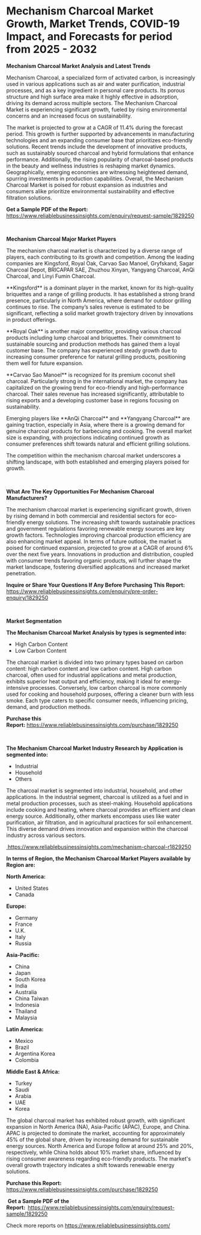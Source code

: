 <p><h1>Mechanism Charcoal Market Growth, Market Trends, COVID-19 Impact, and Forecasts for period from 2025 - 2032</h1></p><p><strong>Mechanism Charcoal Market Analysis and Latest Trends</strong></p>
<p><p>Mechanism Charcoal, a specialized form of activated carbon, is increasingly used in various applications such as air and water purification, industrial processes, and as a key ingredient in personal care products. Its porous structure and high surface area make it highly effective in adsorption, driving its demand across multiple sectors. The Mechanism Charcoal Market is experiencing significant growth, fueled by rising environmental concerns and an increased focus on sustainability.</p><p>The market is projected to grow at a CAGR of 11.4% during the forecast period. This growth is further supported by advancements in manufacturing technologies and an expanding consumer base that prioritizes eco-friendly solutions. Recent trends include the development of innovative products, such as sustainably sourced charcoal and hybrid formulations that enhance performance. Additionally, the rising popularity of charcoal-based products in the beauty and wellness industries is reshaping market dynamics. Geographically, emerging economies are witnessing heightened demand, spurring investments in production capabilities. Overall, the Mechanism Charcoal Market is poised for robust expansion as industries and consumers alike prioritize environmental sustainability and effective filtration solutions.</p></p>
<p><strong>Get a Sample PDF of the Report:&nbsp;</strong> <a href="https://www.reliablebusinessinsights.com/enquiry/request-sample/1829250?utm_campaign=3045&utm_medium=2&utm_source=Github&utm_content=ia&utm_term=01042025&utm_id=mechanism-charcoal">https://www.reliablebusinessinsights.com/enquiry/request-sample/1829250</a></p>
<p>&nbsp;</p>
<p><strong>Mechanism Charcoal Major Market Players</strong></p>
<p><p>The mechanism charcoal market is characterized by a diverse range of players, each contributing to its growth and competition. Among the leading companies are Kingsford, Royal Oak, Carvao Sao Manoel, Gryfskand, Sagar Charcoal Depot, BRICAPAR SAE, Zhuzhou Xinyan, Yangyang Charcoal, AnQi Charcoal, and Linyi Fumin Charcoal. </p><p>**Kingsford** is a dominant player in the market, known for its high-quality briquettes and a range of grilling products. It has established a strong brand presence, particularly in North America, where demand for outdoor grilling continues to rise. The company’s sales revenue is estimated to be significant, reflecting a solid market growth trajectory driven by innovations in product offerings.</p><p>**Royal Oak** is another major competitor, providing various charcoal products including lump charcoal and briquettes. Their commitment to sustainable sourcing and production methods has gained them a loyal customer base. The company has experienced steady growth due to increasing consumer preference for natural grilling products, positioning them well for future expansion.</p><p>**Carvao Sao Manoel** is recognized for its premium coconut shell charcoal. Particularly strong in the international market, the company has capitalized on the growing trend for eco-friendly and high-performance charcoal. Their sales revenue has increased significantly, attributable to rising exports and a developing customer base in regions focusing on sustainability.</p><p>Emerging players like **AnQi Charcoal** and **Yangyang Charcoal** are gaining traction, especially in Asia, where there is a growing demand for genuine charcoal products for barbecuing and cooking. The overall market size is expanding, with projections indicating continued growth as consumer preferences shift towards natural and efficient grilling solutions.</p><p>The competition within the mechanism charcoal market underscores a shifting landscape, with both established and emerging players poised for growth.</p></p>
<p>&nbsp;</p>
<p><strong>What Are The Key Opportunities For Mechanism Charcoal Manufacturers?</strong></p>
<p><p>The mechanism charcoal market is experiencing significant growth, driven by rising demand in both commercial and residential sectors for eco-friendly energy solutions. The increasing shift towards sustainable practices and government regulations favoring renewable energy sources are key growth factors. Technologies improving charcoal production efficiency are also enhancing market appeal. In terms of future outlook, the market is poised for continued expansion, projected to grow at a CAGR of around 6% over the next five years. Innovations in production and distribution, coupled with consumer trends favoring organic products, will further shape the market landscape, fostering diversified applications and increased market penetration.</p></p>
<p><strong>Inquire or Share Your Questions If Any Before Purchasing This Report:</strong> <a href="https://www.reliablebusinessinsights.com/enquiry/pre-order-enquiry/1829250?utm_campaign=3045&utm_medium=2&utm_source=Github&utm_content=ia&utm_term=01042025&utm_id=mechanism-charcoal">https://www.reliablebusinessinsights.com/enquiry/pre-order-enquiry/1829250</a></p>
<p>&nbsp;</p>
<p><strong>Market Segmentation</strong></p>
<p><strong>The Mechanism Charcoal Market Analysis by types is segmented into:</strong></p>
<p><ul><li>High Carbon Content</li><li>Low Carbon Content</li></ul></p>
<p><p>The charcoal market is divided into two primary types based on carbon content: high carbon content and low carbon content. High carbon charcoal, often used for industrial applications and metal production, exhibits superior heat output and efficiency, making it ideal for energy-intensive processes. Conversely, low carbon charcoal is more commonly used for cooking and household purposes, offering a cleaner burn with less smoke. Each type caters to specific consumer needs, influencing pricing, demand, and production methods.</p></p>
<p><strong>Purchase this Report:&nbsp;</strong><a href="https://www.reliablebusinessinsights.com/purchase/1829250?utm_campaign=3045&utm_medium=2&utm_source=Github&utm_content=ia&utm_term=01042025&utm_id=mechanism-charcoal">https://www.reliablebusinessinsights.com/purchase/1829250</a></p>
<p>&nbsp;</p>
<p><strong>The Mechanism Charcoal Market Industry Research by Application is segmented into:</strong></p>
<p><ul><li>Industrial</li><li>Household</li><li>Others</li></ul></p>
<p><p>The charcoal market is segmented into industrial, household, and other applications. In the industrial segment, charcoal is utilized as a fuel and in metal production processes, such as steel-making. Household applications include cooking and heating, where charcoal provides an efficient and clean energy source. Additionally, other markets encompass uses like water purification, air filtration, and in agricultural practices for soil enhancement. This diverse demand drives innovation and expansion within the charcoal industry across various sectors.</p></p>
<p><a href="https://www.reliablebusinessinsights.com/mechanism-charcoal-r1829250?utm_campaign=3045&utm_medium=2&utm_source=Github&utm_content=ia&utm_term=01042025&utm_id=mechanism-charcoal">&nbsp;https://www.reliablebusinessinsights.com/mechanism-charcoal-r1829250</a></p>
<p><strong>In terms of Region, the Mechanism Charcoal Market Players available by Region are:</strong></p>
<p>
    <p> <strong> North America: </strong>
        <ul>
            <li>United States</li>
            <li>Canada</li>
        </ul>
        </p> 
    <p> <strong> Europe: </strong>
        <ul>
            <li>Germany</li>
            <li>France</li>
            <li>U.K.</li>
            <li>Italy</li>
            <li>Russia</li>
        </ul>
        </p> 
    <p> <strong> Asia-Pacific: </strong>
        <ul>
            <li>China</li>
            <li>Japan</li>
            <li>South Korea</li>
            <li>India</li>
            <li>Australia</li>
            <li>China Taiwan</li>
            <li>Indonesia</li>
            <li>Thailand</li>
            <li>Malaysia</li>
        </ul>
        </p> 
    <p> <strong> Latin America: </strong>
        <ul>
            <li>Mexico</li>
            <li>Brazil</li>
            <li>Argentina Korea</li>
            <li>Colombia</li>
        </ul>
        </p> 
    <p> <strong> Middle East & Africa: </strong>
        <ul>
            <li>Turkey</li>
            <li>Saudi</li>
            <li>Arabia</li>
            <li>UAE</li>
            <li>Korea</li>
        </ul>
    </p>
    </p>
<p><p>The global charcoal market has exhibited robust growth, with significant expansion in North America (NA), Asia-Pacific (APAC), Europe, and China. APAC is projected to dominate the market, accounting for approximately 45% of the global share, driven by increasing demand for sustainable energy sources. North America and Europe follow at around 25% and 20%, respectively, while China holds about 10% market share, influenced by rising consumer awareness regarding eco-friendly products. The market's overall growth trajectory indicates a shift towards renewable energy solutions.</p></p>
<p><strong>Purchase this Report: </strong><a href="https://www.reliablebusinessinsights.com/purchase/1829250?utm_campaign=3045&utm_medium=2&utm_source=Github&utm_content=ia&utm_term=01042025&utm_id=mechanism-charcoal">https://www.reliablebusinessinsights.com/purchase/1829250</a></p>
<p>&nbsp;<strong>Get a Sample PDF of the Report:&nbsp;&nbsp;</strong><a href="https://www.reliablebusinessinsights.com/enquiry/request-sample/1829250?utm_campaign=3045&utm_medium=2&utm_source=Github&utm_content=ia&utm_term=01042025&utm_id=mechanism-charcoal">https://www.reliablebusinessinsights.com/enquiry/request-sample/1829250</a></p>
<p><strong></strong></p>
<p>Check more reports on <a href="https://www.reliablebusinessinsights.com/?utm_campaign=3045&utm_medium=2&utm_source=Github&utm_content=ia&utm_term=01042025&utm_id=mechanism-charcoal">https://www.reliablebusinessinsights.com/</a></p>